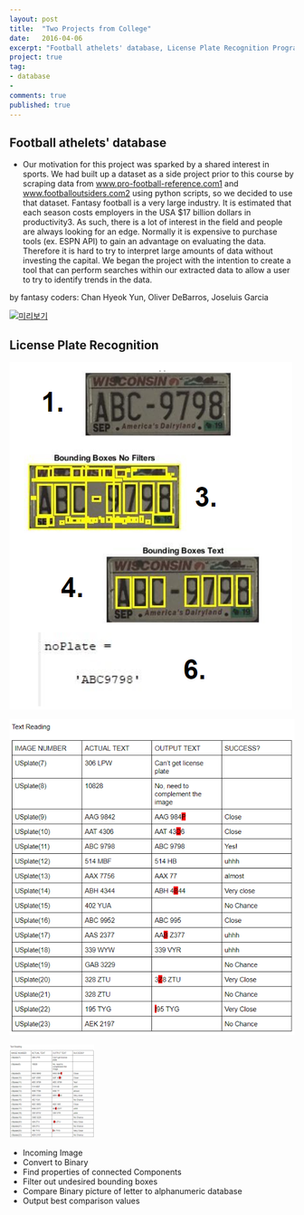 ```yaml
---
layout: post
title:  "Two Projects from College"
date:   2016-04-06
excerpt: "Football athelets' database, License Plate Recognition Program"
project: true
tag:
- database
- 
comments: true
published: true
---
```


## Football athelets' database

 * Our motivation for this project was sparked by a shared interest in sports. We had built up a dataset as a side project prior to this course by scraping data from www.pro-football-reference.com1 and www.footballoutsiders.com2 using python scripts, so we decided to use that dataset. Fantasy football is a very large industry. It is estimated that each season costs employers in the USA $17 billion dollars in productivity3. As such, there is a lot of interest in the field and people are always looking for an edge. Normally it is expensive to purchase tools (ex. ESPN API) to gain an advantage on evaluating the data. Therefore it is hard to try to interpret large amounts of data without investing the capital. We began the project with the intention to create a tool that can perform searches within our extracted data to allow a user to try to identify trends in the data.

by fantasy coders: Chan Hyeok Yun, Oliver DeBarros, Joseluis Garcia
								
[![미리보기](https://img.youtube.com/vi/hN7IpRbBbLM/0.jpg)](https://www.youtube.com/watch?v=hN7IpRbBbLM)



## License Plate Recognition

![licenseplate1](assets/img/projects/platerecognition1.png)

![licenseplate2](assets/img/projects/platerecognition2.png)

<img width="150" src="/assets/img/projects/platerecognition2.png">

 * Incoming Image
 * Convert to Binary
 * Find properties of connected Components
 * Filter out undesired bounding boxes
 * Compare Binary picture of letter to alphanumeric database
 * Output best comparison values

